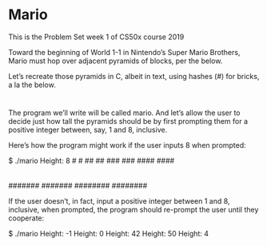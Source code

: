 # Mario
This is the Problem Set week 1 of CS50x course 2019

Toward the beginning of World 1-1 in Nintendo’s Super Mario Brothers, Mario must hop over adjacent pyramids of blocks, per the below.

Let’s recreate those pyramids in C, albeit in text, using hashes (#) for bricks, a la the below. 

   #  #
  ##  ##
 ###  ###
####  ####

The program we’ll write will be called mario. And let’s allow the user to decide just how tall the pyramids should be by first prompting them for a positive integer between, say, 1 and 8, inclusive.

Here’s how the program might work if the user inputs 8 when prompted:

$ ./mario
Height: 8
       #  #
      ##  ##
     ###  ###
    ####  ####
   #####  #####
  ######  ######
 #######  #######
########  ########

If the user doesn’t, in fact, input a positive integer between 1 and 8, inclusive, when prompted, the program should re-prompt the user until they cooperate:

$ ./mario
Height: -1
Height: 0
Height: 42
Height: 50
Height: 4
   #  #
  ##  ##
 ###  ###
####  ####
